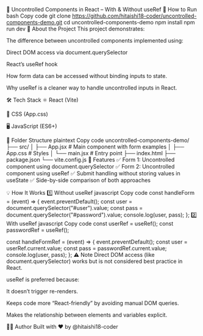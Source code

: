 📝 Uncontrolled Components in React – With & Without useRef
🚀 How to Run
bash
Copy code
git clone https://github.com/hitaishi18-coder/uncontrolled-components-demo.git
cd uncontrolled-components-demo
npm install
npm run dev
🧠 About the Project
This project demonstrates:

The difference between uncontrolled components implemented using:

Direct DOM access via document.querySelector

React’s useRef hook

How form data can be accessed without binding inputs to state.

Why useRef is a cleaner way to handle uncontrolled inputs in React.

🛠 Tech Stack
⚛️ React (Vite)

🎨 CSS (App.css)

🖥 JavaScript (ES6+)

📂 Folder Structure
plaintext
Copy code
uncontrolled-components-demo/
├── src/
│   ├── App.jsx           # Main component with form examples
│   ├── App.css           # Styles
│   └── main.jsx          # Entry point
├── index.html
├── package.json
└── vite.config.js
📸 Features
✅ Form 1: Uncontrolled component using document.querySelector
✅ Form 2: Uncontrolled component using useRef
✅ Submit handling without storing values in useState
✅ Side-by-side comparison of both approaches

💡 How It Works
1️⃣ Without useRef
javascript
Copy code
const handleForm = (event) => {
  event.preventDefault();
  const user = document.querySelector("#user").value;
  const pass = document.querySelector("#password").value;
  console.log(user, pass);
};
2️⃣ With useRef
javascript
Copy code
const userRef = useRef();
const passwordRef = useRef();

const handleFormRef = (event) => {
  event.preventDefault();
  const user = userRef.current.value;
  const pass = passwordRef.current.value;
  console.log(user, pass);
};
⚠ Note
Direct DOM access (like document.querySelector) works but is not considered best practice in React.

useRef is preferred because:

It doesn’t trigger re-renders.

Keeps code more “React-friendly” by avoiding manual DOM queries.

Makes the relationship between elements and variables explicit.

🧑‍💻 Author
Built with ❤️ by @hitaishi18-coder